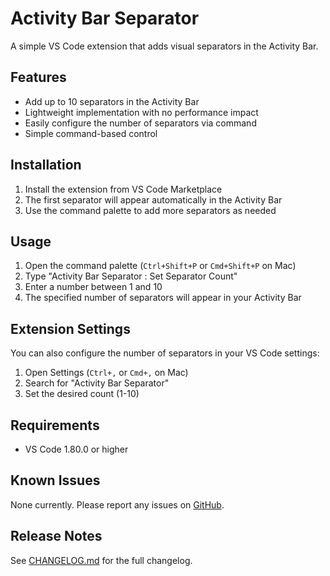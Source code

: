 # Activity Bar Separator

A simple VS Code extension that adds visual separators in the Activity Bar.

## Features

- Add up to 10 separators in the Activity Bar
- Lightweight implementation with no performance impact
- Easily configure the number of separators via command
- Simple command-based control

## Installation

1. Install the extension from VS Code Marketplace
2. The first separator will appear automatically in the Activity Bar
3. Use the command palette to add more separators as needed

## Usage

1. Open the command palette (`Ctrl+Shift+P` or `Cmd+Shift+P` on Mac)
2. Type "Activity Bar Separator : Set Separator Count"
3. Enter a number between 1 and 10
4. The specified number of separators will appear in your Activity Bar

## Extension Settings

You can also configure the number of separators in your VS Code settings:

1. Open Settings (`Ctrl+,` or `Cmd+,` on Mac)
2. Search for "Activity Bar Separator"
3. Set the desired count (1-10)

## Requirements

- VS Code 1.80.0 or higher

## Known Issues

None currently. Please report any issues on [GitHub](https://github.com/yunussahinio/vsix-activitybar-separator/issues).

## Release Notes

See [CHANGELOG.md](CHANGELOG.md) for the full changelog.